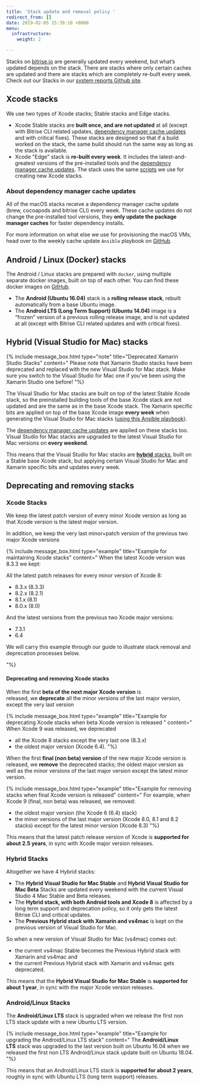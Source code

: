 ```yaml
---
title: 'Stack update and removal policy '
redirect_from: []
date: 2019-02-05 15:39:10 +0000
menu:
  infrastructure:
    weight: 2

---
```

Stacks on [bitrise.io](https://www.bitrise.io) are generally updated every weekend, but what’s updated depends on the stack. There are stacks where only certain caches are updated and there are stacks which are completely re-built every week. Check out our Stacks in our [system reports Github site](https://github.com/bitrise-io/bitrise.io/tree/master/system_reports).

## Xcode stacks

We use two types of Xcode stacks; Stable stacks and Edge stacks.

* Xcode Stable stacks are **built once, and are not updated** at all (except with Bitrise CLI related updates, [dependency manager cache updates](/infrastructure/stack-update-and-removal-policy/#about-dependency-manager-cache-updates) and with critical fixes). These stacks are designed so that if a build worked on the stack, the same build should run the same way as long as the stack is available.
* Xcode "Edge" stack is **re-built every week**. It includes the latest-and-greatest versions of the pre-installed tools and the [dependency manager cache updates](/infrastructure/stack-update-and-removal-policy/#about-dependency-manager-cache-updates). The stack uses the same [scripts](https://github.com/bitrise-io/osx-box-bootstrap) we use for creating new Xcode stacks.

### **About dependency manager cache updates**

All of the macOS stacks receive a dependency manager cache update (brew, cocoapods and bitrise CLI) every week. These cache updates do not change the pre-installed tool versions, they **only update the package manager caches** for faster dependency installs.

For more information on what else we use for provisioning the macOS VMs, head over to the weekly cache update `Ansible` playbook on [GitHub](https://github.com/bitrise-io/osx-box-bootstrap/blob/master/weekly-cache-update-playbook.yml).

## Android / Linux (Docker) stacks

The Android / Linux stacks are prepared with `docker`, using multiple separate docker images, built on top of each other. You can find these docker images on [GitHub](https://github.com/bitrise-docker).

* The **Android (Ubuntu 16.04)** stack is a **rolling release stack**, rebuilt automatically from a base Ubuntu image.
* The **Android LTS (Long Term Support) (Ubuntu 14.04)** image is a “frozen” version of a previous rolling release image, and is not updated at all (except with Bitrise CLI related updates and with critical fixes).

## Hybrid (Visual Studio for Mac) stacks

{% include message_box.html type="note" title="Deprecated Xamarin Studio Stacks" content=" Please note that Xamarin Studio stacks have been deprecated and replaced with the new Visual Studio for Mac stack. Make sure you switch to the Visual Studio for Mac one if you've been using the Xamarin Studio one before! "%}

The Visual Studio for Mac stacks are built on top of the latest Stable Xcode stack, so the preinstalled building tools of the base Xcode stack are not updated and are the same as in the base Xcode stack. The Xamarin specific bits are applied on top of the base Xcode image **every week** when generating the Visual Studio for Mac stacks ([using this Ansible playbook](https://github.com/bitrise-io/osx-box-bootstrap/blob/master/xamarin-playbook.yml)).

The [dependency manager cache updates](/infrastructure/stack-update-and-removal-policy/#about-dependency-manager-cache-updates) are applied on these stacks too. Visual Studio for Mac stacks are upgraded to the latest Visual Studio for Mac versions on **every weekend**.

This means that the Visual Studio for Mac stacks are [**hybrid** stacks](/infrastructure/stack-update-and-removal-policy/#hybrid-stacks), built on a Stable base Xcode stack, but applying certain Visual Studio for Mac and Xamarin specific bits and updates every week.

## Deprecating and removing stacks

### Xcode Stacks

We keep the latest patch version of every minor Xcode version as long as that Xcode version is the latest major version.

In addition, we keep the very last minor+patch version of the previous two major Xcode versions

{% include message_box.html type="example" title="Example for maintaining Xcode stacks" content=" When the latest Xcode version was 8.3.3 we kept:

All the latest patch releases for every minor version of Xcode 8:

* 8.3.x (8.3.3)
* 8.2.x (8.2.1)
* 8.1.x (8.1)
* 8.0.x (8.0)

And the latest versions from the previous two Xcode major versions:

* 7.3.1
* 6.4

We will carry this example through our guide to illustrate stack removal and deprecation processes below.

"%}

#### **Deprecating and removing Xcode stacks**

When the first **beta of the next major Xcode version** is released, we **deprecate** all the minor versions of the last major version, except the very last version

{% include message_box.html type="example" title="Example for deprecating Xcode stacks when beta Xcode version is released " content=" When Xcode 9 was released, we deprecated

* all the Xcode 8 stacks except the very last one (8.3.x)
* the oldest major version (Xcode 6.4). "%}

When the first **final (non beta) version** of the new major Xcode version is released, we **remove** the deprecated stacks; the oldest major version as well as the minor versions of the last major version except the latest minor version.

{% include message_box.html type="example" title="Example for removing stacks when final Xcode version is released" content=" For example, when Xcode 9 (final, non beta) was released, we removed:

* the oldest major version (the Xcode 6 (6.4) stack)
* the minor versions of the last major version (Xcode 8.0, 8.1 and 8.2 stacks) except for the latest minor version (Xcode 8.3) "%}

This means that the latest patch release version of Xcode is **supported for about 2.5 years**, in sync with Xcode major version releases.

### Hybrid Stacks

Altogether we have 4 Hybrid stacks:

* The **Hybrid Visual Studio for Mac Stable** and **Hybrid Visual Studio for Mac Beta** Stacks are updated every weekend with the current Visual Studio 4 Mac Stable and Beta releases.
* The **Hybrid stack, with both Android tools and Xcode 8** is affected by a long term support and deprecation policy, so it only gets the latest Bitrise CLI and critical updates.
* The **Previous Hybrid stack with Xamarin and vs4mac** is kept on the previous version of Visual Studio for Mac.

So when a new version of Visual Studio for Mac (vs4mac) comes out:

* the current vs4mac Stable becomes the Previous Hybrid stack with Xamarin and vs4mac and
* the current Previous Hybrid stack with Xamarin and vs4mac gets deprecated.

This means that the **Hybrid Visual Studio for Mac Stable** is **supported for about 1 year**, in sync with the major Xcode version releases.

### Android/Linux Stacks

The **Android/Linux LTS** stack is upgraded when we release the first non LTS stack update with a new Ubuntu LTS version.

{% include message_box.html type="example" title="Example for upgrading the Android/Linux LTS stack" content=" The **Android/Linux LTS** stack was upgraded to the last version built on Ubuntu 16.04 when we released the first non LTS Android/Linux stack update built on Ubuntu 18.04. "%}

This means that an Android/Linux LTS stack is **supported for about 2 years**, roughly in sync with Ubuntu LTS (long term support) releases.